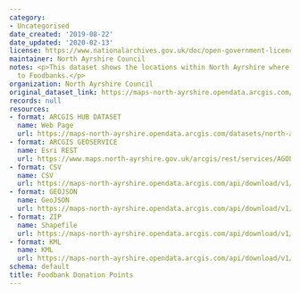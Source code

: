 ```yaml
---
category:
- Uncategorised
date_created: '2019-08-22'
date_updated: '2020-02-13'
license: https://www.nationalarchives.gov.uk/doc/open-government-licence/version/3/
maintainer: North Ayrshire Council
notes: <p>This dataset shows the locations within North Ayrshire where you can donate
  to Foodbanks.</p>
organization: North Ayrshire Council
original_dataset_link: https://maps-north-ayrshire.opendata.arcgis.com/datasets/north-ayrshire::foodbank-donation-points
records: null
resources:
- format: ARCGIS HUB DATASET
  name: Web Page
  url: https://maps-north-ayrshire.opendata.arcgis.com/datasets/north-ayrshire::foodbank-donation-points
- format: ARCGIS GEOSERVICE
  name: Esri REST
  url: https://www.maps.north-ayrshire.gov.uk/arcgis/rest/services/AGOL/Open_Data_Portal5/FeatureServer/1
- format: CSV
  name: CSV
  url: https://maps-north-ayrshire.opendata.arcgis.com/api/download/v1/items/7354654eafe54ca5926b5c205b5f2475/csv?layers=1
- format: GEOJSON
  name: GeoJSON
  url: https://maps-north-ayrshire.opendata.arcgis.com/api/download/v1/items/7354654eafe54ca5926b5c205b5f2475/geojson?layers=1
- format: ZIP
  name: Shapefile
  url: https://maps-north-ayrshire.opendata.arcgis.com/api/download/v1/items/7354654eafe54ca5926b5c205b5f2475/shapefile?layers=1
- format: KML
  name: KML
  url: https://maps-north-ayrshire.opendata.arcgis.com/api/download/v1/items/7354654eafe54ca5926b5c205b5f2475/kml?layers=1
schema: default
title: Foodbank Donation Points
---
```

